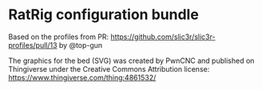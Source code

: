 # RatRig configuration bundle

Based on the profiles from PR: https://github.com/slic3r/slic3r-profiles/pull/13 by @top-gun

The graphics for the bed (SVG) was created by PwnCNC and published on Thingiverse under the Creative Commons Attribution license: https://www.thingiverse.com/thing:4861532/
